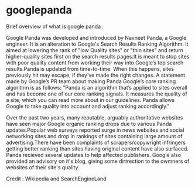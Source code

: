 # googlepanda
Brief overview of what is google panda :

Google Panda was developed and introduced by Navneet Panda, a Google engineer. 
It is an alteration to Google's Search Results Ranking Algorithm.
It aimed at lowering the rank of "low Quality sites" or "thin sites" and return higher-quality sites first on the search results pages.It is meant to stop sites with poor quality content from working their way into Google’s top search results.Panda is updated from time-to-time. When this happens, sites previously hit may escape, if they’ve made the right changes. 
A statement made by Google’s PR team about making Panda Google’s core ranking algorithm is as follows:
"Panda is an algorithm that’s applied to sites overall and has become one of our core ranking signals. It measures the quality of a site, which you can read more about in our guidelines. Panda allows Google to take quality into account and adjust ranking accordingly."

Over the past two years, many reputable, arguably authoritative websites have seen major Google organic ranking drops due to various Panda updates.Popular web surveys reported surge in news websites and social networking sites and drop in rankings of sites containing large amount of advertising.There have been complaints of scrapers/copywright infringers getting better ranking than sites having original content have also surfaced.
Panda recieved several updates to help affected publishers. Google also provided an advisory on it's blog, giving some dirtrection to the owmners of websites of their site's quality.

Credit : Wikipedia and SearchEngineLand
